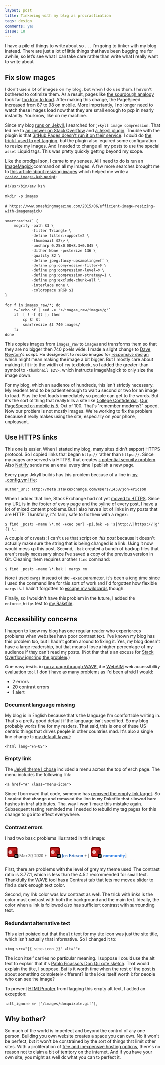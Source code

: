 ```yaml
---
layout: post
title: Tinkering with my blog as procrastination
tags: design
comments: yes
issue: 18
---
```


I have a pile of things to write about so . . . I'm going to tinker
with my blog instead. There are just a lot of little things that have
been bugging me for awhile, so let's see what I can take care rather
than write what I really want to write about.

## Fix slow images

I don't use a lot of images on my blog, but when I do use them, I
haven't bothered to optimize them. As a result, pages like [the
sourdough analogy](/2020/03/30/sourdough.html) took far [too long to
load](https://developers.google.com/speed/pagespeed/insights/?url=https%3A%2F%2Fjlericson.com%2F2020%2F03%2F30%2Fsourdough.html&tab=mobile). After
making this change, the PageSpeed increased from 87 to 98 on
mobile. More importantly, I no longer need to watch these images load
now that they are small enough to pop in nearly instantly. You know,
like on my machine.

Since my blog [runs on Jekyll](/about), I searched for `jekyll image
compression`. That led me to [an answer on Stack
Overflow](https://stackoverflow.com/q/55923556/1438) and [a Jekyll
plugin](https://github.com/envygeeks/jekyll-assets). Trouble with the
plugin is that [GitHub Pages doesn't run it on their
service](https://github.com/github/pages-gem/issues/189). I _could_ do
[the trick I used to get
tagging](https://github.com/jericson/jericson.github.io#layout-additions),
but the plugin also required some configuration to resize my
images. And I needed to change all my posts to use the special `asset`
Liquid tags. This was pretty quickly getting beyond my scope.

Like the prodigal son, I came to my senses. All I need to do is run an
[ImageMagick](https://imagemagick.org/index.php) command on all my
images. A few more searches brought me to [this article about resizing
images](https://www.smashingmagazine.com/2015/06/efficient-image-resizing-with-imagemagick/)
which helped me write a [`resize_images.ksh`
script](https://github.com/jericson/jericson.github.io/blob/master/resize_images.ksh):

```
#!/usr/bin/env ksh

mkdir -p images

# https://www.smashingmagazine.com/2015/06/efficient-image-resizing-with-imagemagick/

smartresize() {
    mogrify -path $3 \
            -filter Triangle \
            -define filter:support=2 \
            -thumbnail $2\> \
            -unsharp 0.25x0.08+8.3+0.045 \
            -dither None -posterize 136 \
            -quality 82 \
            -define jpeg:fancy-upsampling=off \
            -define png:compression-filter=5 \
            -define png:compression-level=9 \
            -define png:compression-strategy=1 \
            -define png:exclude-chunk=all \
            -interlace none \
            -colorspace sRGB $1
}

for f in images_raw/*; do
    t=`echo $f | sed -e 's/images_raw/images/g'`
    if  [ ! -f $t ]; then
        cp $f $t
        smartresize $t 740 images/
    fi
done
```

This copies images from `images_raw` to `images` and transforms them
so that they are no bigger then 740 pixels wide. I made a slight
change to [Dave
Newton](https://www.smashingmagazine.com/author/david-newton/)'s
script. He designed it to resize images for [responsive
design](https://en.wikipedia.org/wiki/Responsive_web_design) which
might mean making the image a bit bigger. But I mostly care about
making it fit into the width of my textblock, so I added the
greater-than symbol to `-thumbnail $2\>`, which instructs ImageMagick
to only size the image down.

For my blog, which an audience of hundreds, this isn't strictly
necessary. My readers tend to be patient enough to wait a second or
two for an image to load. Plus the text loads immediately so people
can get to the words. But it's the sort of thing that really kills a
site like [College
Confidential](https://talk.collegeconfidential.com/). [Our PageSpeed
on mobile is
5](https://developers.google.com/speed/pagespeed/insights/?url=https%3A%2F%2Ftalk.collegeconfidential.com). Out
of 100. That's "remember modems?" speed. Now our problem is not mostly
images. We're working to fix the problem because it really makes using
the site, especially on your phone, unpleasant.

## Use HTTPS links

This one is easier. When I started my blog, many sites didn't support
HTTPS protocol. So I copied links that began `http://` rather than
`https://`. Since my pages are served via HTTPS, that creates [a
potential security
problem](https://developers.google.com/web/fundamentals/security/prevent-mixed-content/what-is-mixed-content). Also
[Netlify](/2020/05/06/netlify_hosting.html) sends me an email every
time I publish a new page.

Every page Jekyll builds has this problem because of a line in [my
_config.yml
file](https://github.com/jericson/jericson.github.io/blob/master/_config.yml):

```
author_url: http://meta.stackexchange.com/users/1438/jon-ericson
```

When I added that line, Stack Exchange had not yet [moved to
HTTPS](https://meta.stackexchange.com/q/292058/1438). Since my URL is
in the footer of every page and the byline of every post, I have a lot
of mixed content problems. But I also have a lot of links in my posts
that are HTTP. Thankfully, it's fairly safe to fix them with a regex:

```
$ find _posts -name \*.md -exec perl -pi.bak -e 's|http://|https://|g' {} \;
```

A couple of caveats: I can't use that script on _this post_ because it
doesn't actually make sure the string that is being changed is a
link. Using it now would mess up this post. Second, `.bak` created a
bunch of backup files that aren't really necessary since I've saved a
copy of the previous version in Git. Cleaning them requires another
`find` command:

```
$ find _posts -name \*.bak | xargs rm
```

Note I used `xargs` instead of the `-exec` parameter. It's been a long
time since I used the command line for this sort of work and I'd
forgotten how flexible `xargs` is. I hadn't forgotten to [escape my
wildcards](https://stackoverflow.com/q/18836/1438) though.

Finally, so I wouldn't have this problem in the future, I added the
`enforce_https` test to [my
Rakefile](https://github.com/jericson/jericson.github.io/blob/master/Rakefile).

## Accessibility concerns

I happen to know my blog has one regular reader who experiences
problems when websites have poor contrast text. I've known my blog has
this problem too, but I hadn't gotten around to fixing it. Yes, my
blog doesn't have a large readership, but that means I lose a higher
percentage of my audience if they can't read my posts. (Not that
that's an excuse for [Stack Overflow ignoring the
problem](https://meta.stackexchange.com/q/342787/1438).)

One easy test is to [run a page through
WAVE](https://wave.webaim.org/report#/https://jlericson.com/2020/03/30/sourdough.html),
the [WebAIM](https://webaim.org/) web accessibility evaluation tool. I
don't have as many problems as I'd been afraid I would:

* 2 errors
* 20 contrast errors
* 1 alert


### Document language missing

My blog is in English because that's the language I'm comfortable
writing in. That's a pretty good default if the language isn't
specified. So my blog probably works fine for my readers. That said,
this is one of these US-centric things that drives people in other
countries mad. It's also a single line change to [my default
layout](https://github.com/jericson/jericson.github.io/blob/master/_layouts/default.html):

```
<html lang="en-US">
```

### Empty link

The [Jekyll theme I chose](https://github.com/jekyll/minima) included
a menu across the top of each page. The menu includes the following
link:

```
<a href="#" class="menu-icon">
```

Since I borrowed that code, someone has [removed the empty link
target](https://github.com/jekyll/minima/commit/242313af5fe0cbf3f0e4daa933e130b1a635d2f9#diff-822e9cf54ee310f9a7ebd0d16c9ae066). So
I copied that change and removed the line in my Rakefile that allowed
bare hashes in `href` attributes. That way I won't make this mistake
again. Subsequent testing reminded me I needed to rebuild my tag pages
for this change to go into effect everywhere.

### Contrast errors

I had two basic problems illustrated in this image:

![Contrast errors because of my small text and link color](/images/contrast_errors.png)

First, there are problems with the level of grey my theme used. The
contrast ratio is 3.77:1, which is less than the 4.5:1 recommended for
small text. Thankfully the WAVE tool has a Contrast tab that lets me
move a slider to find a dark enough text color. 

Second, my link color was low contrast as well. The trick with links
is the color must contrast with both the background and the main
text. Ideally, the color when a link is followed _also_ has sufficient
contrast with surrounding text. 

### Redundant alternative text

This alert pointed out that the `alt` text for my site icon was just
the site title, which isn't actually that informative. So I changed it
to:

```
<img src="{{ site.icon }}" alt="">
```

The icon itself carries no particular meaning. I suppose I could use
the alt text to explain that it's [Pablo Picasso's Don Quixote
sketch](https://www.pablopicasso.org/don-quixote.jsp). That would
explain the title, I suppose. But is it worth time when the rest of
the post is about something completely different? Is the joke itself
worth it for people who can see the image?

To prevent [HTMLProofer](https://github.com/gjtorikian/html-proofer)
from flagging this empty alt text, I added an exception:

```
:alt_ignore => ['/images/donquixote.gif'],
```

## Why bother?

So much of the world is imperfect and beyond the control of any one
person. Building you own website creates a space you can own. No it
won't be perfect, but it won't be constrained by the sort of things
that limit other sites. With a proliferation of [free and inexpensive
hosting options](/2020/05/06/netlify_hosting.html), there's no reason
not to claim a bit of territory on the internet. And if you have your
own site, you might as well do what you can to perfect it.

<!--  LocalWords:  centric
 -->
